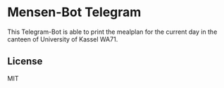 # Mensen-Bot Telegram

This Telegram-Bot is able to print the mealplan for the current day in the canteen of University of Kassel WA71.

## License

MIT
